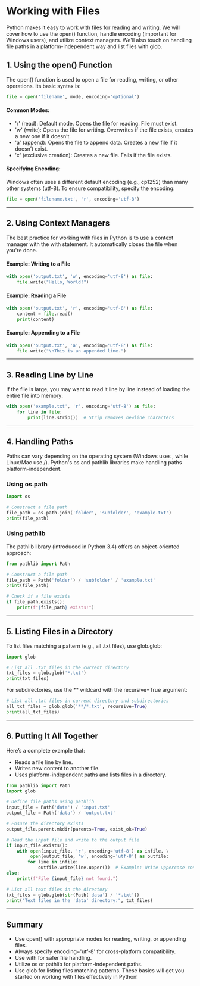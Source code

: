 # Working with Files

Python makes it easy to work with files for reading and writing. We will cover how to use the open() function, handle encoding (important for Windows users), and utilize context managers. We'll also touch on handling file paths in a platform-independent way and list files with glob.

## 1. Using the open() Function
The open() function is used to open a file for reading, writing, or other operations. Its basic syntax is:

```python
file = open('filename', mode, encoding='optional')
```
#### Common Modes:
- 'r' (read): Default mode. Opens the file for reading. File must exist.
- 'w' (write): Opens the file for writing. Overwrites if the file exists, creates a new one if it doesn’t.
- 'a' (append): Opens the file to append data. Creates a new file if it doesn’t exist.
- 'x' (exclusive creation): Creates a new file. Fails if the file exists.

#### Specifying Encoding:
Windows often uses a different default encoding (e.g., cp1252) than many other systems (utf-8). To ensure compatibility, specify the encoding:
```python
file = open('filename.txt', 'r', encoding='utf-8')
```
---
## 2. Using Context Managers
The best practice for working with files in Python is to use a context manager with the with statement. It automatically closes the file when you're done.

#### Example: Writing to a File
```python
with open('output.txt', 'w', encoding='utf-8') as file:
    file.write("Hello, World!")
```

#### Example: Reading a File
```python
with open('output.txt', 'r', encoding='utf-8') as file:
    content = file.read()
    print(content)
```

#### Example: Appending to a File
```python
with open('output.txt', 'a', encoding='utf-8') as file:
    file.write("\nThis is an appended line.")
```
---
## 3. Reading Line by Line
If the file is large, you may want to read it line by line instead of loading the entire file into memory:

```python
with open('example.txt', 'r', encoding='utf-8') as file:
    for line in file:
        print(line.strip())  # Strip removes newline characters
```
---
## 4. Handling Paths
Paths can vary depending on the operating system (Windows uses \, while Linux/Mac use /). Python's os and pathlib libraries make handling paths platform-independent.
### Using os.path
```python
import os

# Construct a file path
file_path = os.path.join('folder', 'subfolder', 'example.txt')
print(file_path)
```
### Using pathlib
The pathlib library (introduced in Python 3.4) offers an object-oriented approach:
```python
from pathlib import Path

# Construct a file path
file_path = Path('folder') / 'subfolder' / 'example.txt'
print(file_path)

# Check if a file exists
if file_path.exists():
    print(f"{file_path} exists!")
```
---
## 5. Listing Files in a Directory
To list files matching a pattern (e.g., all .txt files), use glob.glob:
```python
import glob

# List all .txt files in the current directory
txt_files = glob.glob('*.txt')
print(txt_files)
```
For subdirectories, use the ** wildcard with the recursive=True argument:

```python
# List all .txt files in current directory and subdirectories
all_txt_files = glob.glob('**/*.txt', recursive=True)
print(all_txt_files)
```
---
## 6. Putting It All Together

Here’s a complete example that:

- Reads a file line by line.
- Writes new content to another file.
- Uses platform-independent paths and lists files in a directory.

```python
from pathlib import Path
import glob

# Define file paths using pathlib
input_file = Path('data') / 'input.txt'
output_file = Path('data') / 'output.txt'

# Ensure the directory exists
output_file.parent.mkdir(parents=True, exist_ok=True)

# Read the input file and write to the output file
if input_file.exists():
    with open(input_file, 'r', encoding='utf-8') as infile, \
         open(output_file, 'w', encoding='utf-8') as outfile:
        for line in infile:
            outfile.write(line.upper())  # Example: Write uppercase content
else:
    print(f"File {input_file} not found.")

# List all text files in the directory
txt_files = glob.glob(str(Path('data') / '*.txt'))
print("Text files in the 'data' directory:", txt_files)
```
---
## Summary
- Use open() with appropriate modes for reading, writing, or appending files.
- Always specify encoding='utf-8' for cross-platform compatibility.
- Use with for safer file handling.
- Utilize os or pathlib for platform-independent paths.
- Use glob for listing files matching patterns.
These basics will get you started on working with files effectively in Python!
